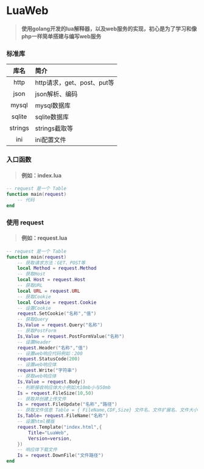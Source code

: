 # LuaWeb
>#### 使用golang开发的lua解释器，以及web服务的实现，初心是为了学习和像php一样简单搭建与编写web服务
### 标准库
|   库名    | 简介                   |
|:-------:|:---------------------|
|  http   | http请求，get、post、put等 |
|  json   | json解析、编码            |
|  mysql  | mysql数据库             |
| sqlite  | sqlite数据库            |
| strings | strings截取等           |
|   ini   | ini配置文件              |
### 入口函数
>#### 例如：index.lua
```lua
-- request 是一个 Table
function main(request)
    -- 代码
end
```
### 使用 request
>#### 例如：request.lua
```lua
-- request 是一个 Table
function main(request)
    -- 获取请求方法：GET、POST等
    local Method = request.Method
    -- 获取Host
    local Host = request.Host
    -- 获取URL
    local URL = request.URL
    -- 获取Cookie
    local Cookie = request.Cookie
    -- 设置Cookie
    request.SetCookie("名称","值")
    -- 获取Query
    Is,Value = request.Query("名称")
    -- 获取PostForm
    Is,Value = request.PostFormValue("名称")
    -- 设置Header
    request.Header("名称","值")
    -- 设置web响应代码例如：200
    request.StatusCode(200)
    -- 设置web响应体
    request.Write("字符串")
    -- 获取web响应体
    Is,Value = request.Body()
    -- 判断接收响应体大小例如大10mb小与50mb
    Is = request.FileSize(10,50)
    -- 获取并创建上传文件
    Is = request.FileUpdate("名称","路径")
    -- 获取文件信息 Table = { FileName,CDF,Size} 文件名、文件扩展名、文件大小
    Is,Table= request.FileName("名称")
    -- 设置html模版
    request.Template("index.html",{
        Title="LuaWeb",
        Version=version,
    })
    -- 响应体下载文件
    Is = request.DownFile("文件路径")
end
```
